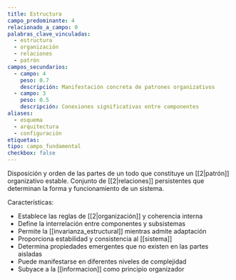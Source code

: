 ```yaml
---
title: Estructura
campo_predominante: 4
relacionado_a_campo: 0
palabras_clave_vinculadas:
  - estructura
  - organización
  - relaciones
  - patrón
campos_secundarios:
  - campo: 4
    peso: 0.7
    descripción: Manifestación concreta de patrones organizativos
  - campo: 3
    peso: 0.5
    descripción: Conexiones significativas entre componentes
aliases:
  - esquema
  - arquitectura
  - configuración
etiquetas: 
tipo: campo_fundamental
checkbox: false
---
```

Disposición y orden de las partes de un todo que constituye un [[2|patrón]] organizativo estable. Conjunto de [[2|relaciones]] persistentes que determinan la forma y funcionamiento de un sistema.

Características:
- Establece las reglas de [[2|organización]] y coherencia interna
- Define la interrelación entre componentes y subsistemas
- Permite la [[invarianza_estructural]] mientras admite adaptación
- Proporciona estabilidad y consistencia al [[sistema]]
- Determina propiedades emergentes que no existen en las partes aisladas
- Puede manifestarse en diferentes niveles de complejidad
- Subyace a la [[informacion]] como principio organizador
